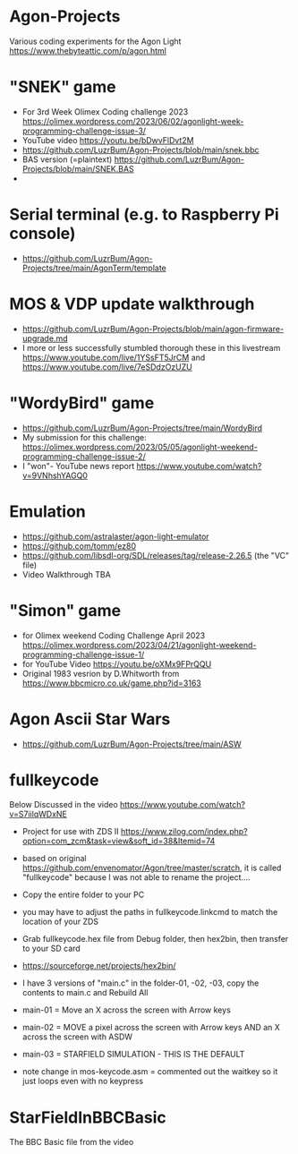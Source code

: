 # Agon-Projects
Various coding experiments for the Agon Light https://www.thebyteattic.com/p/agon.html  

# "SNEK" game
- For 3rd Week Olimex Coding challenge 2023 https://olimex.wordpress.com/2023/06/02/agonlight-week-programming-challenge-issue-3/
- YouTube video https://youtu.be/bDwvFlDvt2M
- https://github.com/LuzrBum/Agon-Projects/blob/main/snek.bbc
- BAS version (=plaintext) https://github.com/LuzrBum/Agon-Projects/blob/main/SNEK.BAS
- 
# Serial terminal (e.g. to Raspberry Pi console)  
- https://github.com/LuzrBum/Agon-Projects/tree/main/AgonTerm/template
# MOS & VDP update walkthrough
- https://github.com/LuzrBum/Agon-Projects/blob/main/agon-firmware-upgrade.md
- I more or less successfully stumbled thorough these in this livestream https://www.youtube.com/live/1YSsFT5JrCM and https://www.youtube.com/live/7eSDdzOzUZU

# "WordyBird" game 
- https://github.com/LuzrBum/Agon-Projects/tree/main/WordyBird
- My submission for this challenge:  
https://olimex.wordpress.com/2023/05/05/agonlight-weekend-programming-challenge-issue-2/
- I "won"- YouTube news report https://www.youtube.com/watch?v=9VNhshYAGQ0

# Emulation
- https://github.com/astralaster/agon-light-emulator
- https://github.com/tomm/ez80
- https://github.com/libsdl-org/SDL/releases/tag/release-2.26.5 (the "VC" file)
- Video Walkthrough TBA

# "Simon" game 
- for Olimex weekend Coding Challenge April 2023 https://olimex.wordpress.com/2023/04/21/agonlight-weekend-programming-challenge-issue-1/
- for YouTube Video https://youtu.be/oXMx9FPrQQU
- Original 1983 vesrion by D.Whitworth from https://www.bbcmicro.co.uk/game.php?id=3163

# Agon Ascii Star Wars
- https://github.com/LuzrBum/Agon-Projects/tree/main/ASW

# fullkeycode
Below Discussed in the video https://www.youtube.com/watch?v=S7iilqWDxNE
* Project for use with ZDS II https://www.zilog.com/index.php?option=com_zcm&task=view&soft_id=38&Itemid=74
* based on original https://github.com/envenomator/Agon/tree/master/scratch, it is called "fullkeycode" because I was not able to rename the project....
* Copy the entire folder to your PC
* you may have to adjust the paths in fullkeycode.linkcmd to match the location of your ZDS
* Grab fullkeycode.hex file from Debug folder, then hex2bin, then transfer to your SD card
* https://sourceforge.net/projects/hex2bin/


* I have 3 versions of "main.c" in the folder-01, -02, -03, copy the contents to main.c and Rebuild All
* main-01 = Move an X across the screen with Arrow keys
* main-02 = MOVE a pixel across the screen with Arrow keys AND an X across the screen with ASDW
* main-03 = STARFIELD SIMULATION - THIS IS THE DEFAULT

* note change in mos-keycode.asm = commented out the waitkey so it just loops even with no keypress

# StarFieldInBBCBasic
The BBC Basic file from the video 
